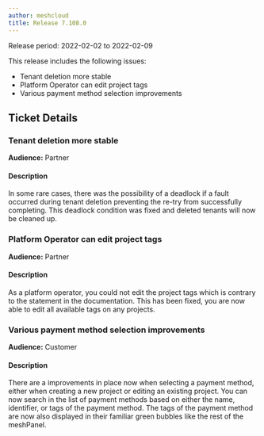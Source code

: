 ```yaml
---
author: meshcloud
title: Release 7.108.0
---
```


Release period: 2022-02-02 to 2022-02-09

This release includes the following issues:
* Tenant deletion more stable
* Platform Operator can edit project tags
* Various payment method selection improvements
<!--truncate-->

## Ticket Details
### Tenant deletion more stable
**Audience:** Partner<br>

#### Description
In some rare cases, there was the possibility of a deadlock if a fault occurred during tenant deletion
preventing the re-try from successfully completing.
This deadlock condition was fixed and deleted tenants will now be cleaned up.

### Platform Operator can edit project tags
**Audience:** Partner<br>

#### Description
As a platform operator, you could not edit the project tags which is contrary to the statement in the documentation. This has been fixed, you are now able to edit all available tags on any projects.

### Various payment method selection improvements
**Audience:** Customer<br>

#### Description
There are a improvements in place now when selecting a payment method,
either when creating a new project or editing an existing project.
You can now search in the list of payment methods based on either
the name, identifier, or tags of the payment method. The tags of
the payment method are now also displayed in their familiar green
bubbles like the rest of the meshPanel.

